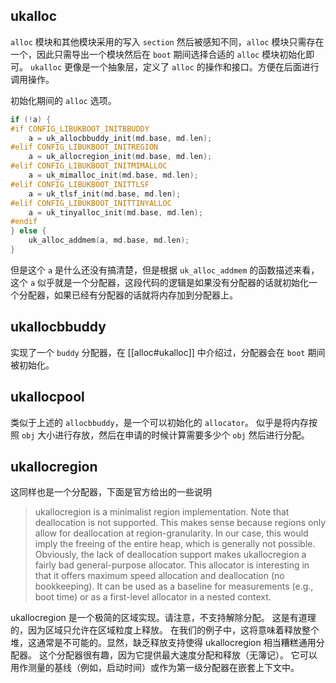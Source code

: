 ## ukalloc
`alloc` 模块和其他模块采用的写入 `section` 然后被感知不同，`alloc` 模块只需存在一个，因此只需导出一个模块然后在 `boot` 期间选择合适的 `alloc` 模块初始化即可。
`ukalloc` 更像是一个抽象层，定义了 `alloc` 的操作和接口。方便在后面进行调用操作。

初始化期间的 `alloc` 选项。
```c
if (!a) {
#if CONFIG_LIBUKBOOT_INITBBUDDY
	a = uk_allocbbuddy_init(md.base, md.len);
#elif CONFIG_LIBUKBOOT_INITREGION
	a = uk_allocregion_init(md.base, md.len);
#elif CONFIG_LIBUKBOOT_INITMIMALLOC
	a = uk_mimalloc_init(md.base, md.len);
#elif CONFIG_LIBUKBOOT_INITTLSF
	a = uk_tlsf_init(md.base, md.len);
#elif CONFIG_LIBUKBOOT_INITTINYALLOC
	a = uk_tinyalloc_init(md.base, md.len);
#endif
} else {
	uk_alloc_addmem(a, md.base, md.len);
}
```
但是这个 `a` 是什么还没有搞清楚，但是根据 `uk_alloc_addmem` 的函数描述来看，这个 `a` 似乎就是一个分配器，这段代码的逻辑是如果没有分配器的话就初始化一个分配器，如果已经有分配器的话就将内存加到分配器上。

## ukallocbbuddy
实现了一个 `buddy` 分配器，在 [[alloc#ukalloc]] 中介绍过，分配器会在 `boot` 期间被初始化。

## ukallocpool
类似于上述的 `allocbbuddy`，是一个可以初始化的 `allocator`。
似乎是将内存按照 `obj` 大小进行存放，然后在申请的时候计算需要多少个 `obj` 然后进行分配。

## ukallocregion
这同样也是一个分配器，下面是官方给出的一些说明

> ukallocregion is a minimalist region implementation. Note that deallocation is not supported. This makes sense because regions only allow for deallocation at region-granularity. In our case, this would imply the freeing of the entire heap, which is generally not possible.
Obviously, the lack of deallocation support makes ukallocregion a fairly bad
general-purpose allocator. This allocator is interesting in that it offers
maximum speed allocation and deallocation (no bookkeeping). It can be used as
a baseline for measurements (e.g., boot time) or as a first-level allocator
in a nested context.

ukallocregion 是一个极简的区域实现。请注意，不支持解除分配。 这是有道理的，因为区域只允许在区域粒度上释放。 在我们的例子中，这将意味着释放整个堆，这通常是不可能的。显然，缺乏释放支持使得 ukallocregion 相当糟糕通用分配器。 这个分配器很有趣，因为它提供最大速度分配和释放（无簿记）。 它可以用作测量的基线（例如，启动时间）或作为第一级分配器在嵌套上下文中。